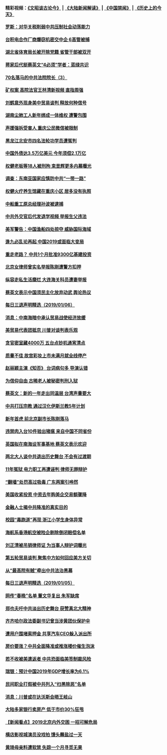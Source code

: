 #### 精彩视频：[《文昭谈古论今》](https://github.com/gfw-breaker/wenzhao/blob/master/README.md?t=01071831) | [《大陆新闻解读》](https://github.com/gfw-breaker/ntdtv-comedy/blob/master/README.md?t=01071831) | [《中国禁闻》](https://github.com/gfw-breaker/ntdtv-news/blob/master/README.md?t=01071831) | [《历史上的今天》](https://github.com/gfw-breaker/today-in-history/blob/master/README.md?t=01071831) 

#### [罗斯：对华关税削弱中共压制社会动荡能力](../pages/nsc413/n10959690.md?t=01071831) 

#### [台积电合作厂商爆窃机密交中企 6高管被捕](../pages/nsc413/n10959449.md?t=01071831) 

#### [湖北省体育局长被开除党籍 省管干部被双开](../pages/nsc413/n10959570.md?t=01071831) 

#### [蒋家后代挺蔡英文“4必须”学者：蓝绿共识](../pages/nsc413/n10959424.md?t=01071831) 

#### [70名落马的中共法院院长（3）](../pages/nsc413/n10936396.md?t=01071831) 

#### [矿权案 高院法官王林清新视频 直指周强](../pages/nsc413/n10959544.md?t=01071831) 

#### [刘鹤意外现身美中贸易谈判 释放何种信号](../pages/nsc413/n10959526.md?t=01071831) 

#### [湖南尘肺工人新年绑成一体维权 遭警包围](../pages/nsc413/n10959416.md?t=01071831) 

#### [声援强拆受害人 重庆公民微信被限制](../pages/nsc413/n10959371.md?t=01071831) 

#### [黑龙江北安市四名法轮功学员遭冤判](../pages/nsc413/n10957746.md?t=01071831) 

#### [中国外债达3.5万亿美元 今年须偿2.1万亿](../pages/nsc413/n10958854.md?t=01071831) 


#### [权健老板等18人被刑拘 束昱辉更多内幕曝光](../pages/nsc413/n10958371.md?t=01071831) 

#### [调查：东南亚国家应慎防中共“一带一路”](../pages/nsc413/n10959261.md?t=01071831) 

#### [权健火疗养生馆藏在重庆小区 居多没有执照](../pages/nsc413/n10958800.md?t=01071831) 

#### [中船重工原总经理孙波被逮捕](../pages/nsc413/n10958917.md?t=01071831) 

#### [中共外交官后代发退学视频 举报生父违法](../pages/nsc413/n10959069.md?t=01071831) 

#### [美军警告：中国渔船四处掠夺 威胁国际海域](../pages/nsc413/n10959047.md?t=01071831) 

#### [逢九必乱论再起 中国2019或面临大变局](../pages/nsc413/n10957641.md?t=01071831) 

#### [重走老路？ 中共1个月批准9300亿基建投资](../pages/nsc413/n10958188.md?t=01071831) 

#### [北京女律师曾实名举报陈刚遭警方扣押](../pages/nsc413/n10958400.md?t=01071831) 

#### [纵容走私生活糜烂 大连海关科员遭妻举报](../pages/nsc413/n10958428.md?t=01071831) 

#### [蔡英文表示中国须民主化放弃动武 舆论热议](../pages/nsc413/n10957973.md?t=01071831) 

#### [每日三退声明精选（2019/01/06）](../pages/nsc413/n10958411.md?t=01071831) 

#### [消息：中南海暗中承认贸易战使经济放缓](../pages/nsc413/n10958245.md?t=01071831) 

#### [美贸易代表团抵京 川普对谈判表乐观](../pages/nsc413/n10957808.md?t=01071831) 

#### [贪官密室藏4000万 五台点钞机通宵清点](../pages/nsc413/n10957933.md?t=01071831) 

#### [质量不佳 故宫彩妆上市未满月就全线停产](../pages/nsc413/n10957882.md?t=01071831) 

#### [赵丽颖主演《知否》 台词病句多 导演认错](../pages/nsc413/n10957835.md?t=01071831) 

#### [为信仰自由 古稀老人被秘密判刑入狱](../pages/nsc413/n10957547.md?t=01071831) 

#### [蔡英文：新的一年走出同温层 台湾声量要大](../pages/nsc413/n10957812.md?t=01071831) 

#### [中共打压宗教 通过汉化伊斯兰教5年计划](../pages/nsc413/n10957823.md?t=01071831) 

#### [新年首虎 前北京副市长陈刚落马](../pages/nsc413/n10957803.md?t=01071831) 

#### [违禁肉入台10件验出猪瘟 来自中国不同省份](../pages/nsc413/n10957772.md?t=01071831) 

#### [英国拟在南海设军事基地 蔡英文表示欢迎](../pages/nsc413/n10957760.md?t=01071831) 

#### [两北大人谈中共退出历史舞台 不会有过渡期](../pages/nsc413/n10957687.md?t=01071831) 

#### [11年冤狱 电力职工再遭诬判 律师无罪辩护](../pages/nsc413/n10953608.md?t=01071831) 

#### [“翻墙”处罚高过吸毒 广东两案引哗然](../pages/nsc413/n10957516.md?t=01071831) 

#### [美国收紧投资 中资去年购美企交易额骤降](../pages/nsc413/n10956141.md?t=01071831) 


#### [金融人士揭中共降准的真实目的](../pages/nsc413/n10957002.md?t=01071831) 

#### [校园“毒跑道”再现 浙江小学生身体异常](../pages/nsc413/n10956524.md?t=01071831) 

#### [海航系香港航空被险企剔除倒闭赔偿名单](../pages/nsc413/n10956574.md?t=01071831) 

#### [刘正清被吊销律师证 为当事人辩护词曝光](../pages/nsc413/n10956671.md?t=01071831) 

#### [第五轮贸易谈判 聚焦中方如何回应美方关切](../pages/nsc413/n10956081.md?t=01071831) 

#### [从“最高院有贼”牵出中共法治黑幕](../pages/nsc413/n10936837.md?t=01071831) 

#### [每日三退声明精选（2019/01/05）](../pages/nsc413/n10956528.md?t=01071831) 

#### [网传“春晚”名单 董文华复出 朱军缺席](../pages/nsc413/n10956273.md?t=01071831) 

#### [郑也夫吁中共淡出历史舞台 获赞真北大精神](../pages/nsc413/n10956269.md?t=01071831) 

#### [齐齐哈尔政法委副书记曾当涉黄团伙保护伞](../pages/nsc413/n10956152.md?t=01071831) 

#### [遭用户围堵索押金 共享汽车CEO躲入派出所](../pages/nsc413/n10956044.md?t=01071831) 

#### [房价要涨？中共全面降准或推涨楼价催生泡沫](../pages/nsc413/n10954918.md?t=01071831) 

#### [若不收被美遣返者 中共恐面临美签制裁风险](../pages/nsc413/n10956098.md?t=01071831) 

#### [瑞银：预计中国2019年GDP增长率为6.1%](../pages/nsc413/n10955774.md?t=01071831) 

#### [民间职业打假被中共列入“扫黑除恶”名单](../pages/nsc413/n10955988.md?t=01071831) 

#### [消息：川普或在达沃斯会晤王岐山](../pages/nsc413/n10955960.md?t=01071831) 

#### [大陆多家银行卖房产 低于市价30%狂甩](../pages/nsc413/n10955775.md?t=01071831) 

#### [【新闻看点】2019北京内外交困 一招可解危局](../pages/nsc413/n10955989.md?t=01071831) 

#### [横店影视城演员没戏拍 馒头蘸盐过一天](../pages/nsc413/n10955980.md?t=01071831) 

#### [黄琦母亲料遭软禁 失踪一个月寻觅无果](../pages/nsc413/n10955904.md?t=01071831) 

